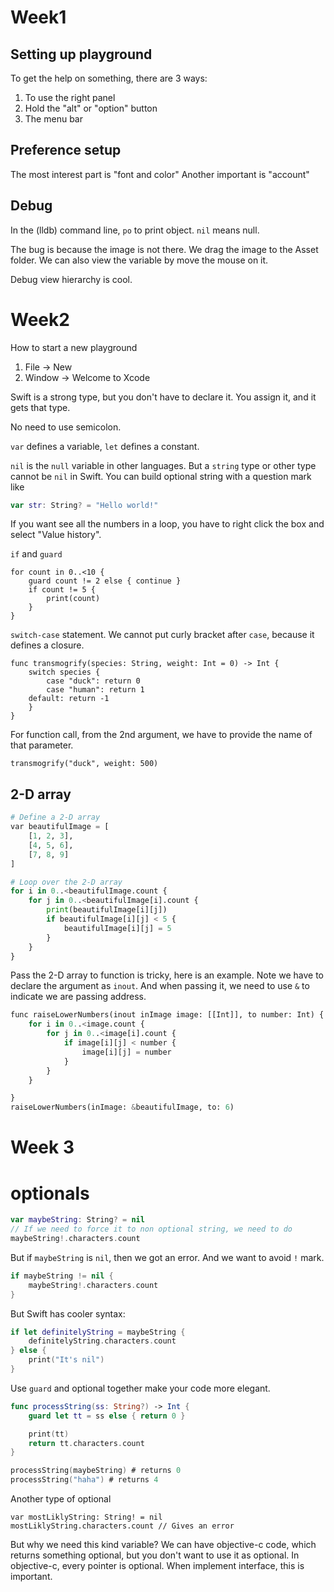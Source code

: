 # Week1

## Setting up playground

To get the help on something, there are 3 ways:

1. To use the right panel
2. Hold the "alt" or "option" button
3. The menu bar

## Preference setup

The most interest part is "font and color"
Another important is "account"

## Debug

In the (lldb) command line, `po` to print object.
`nil` means null.

The bug is because the image is not there. We drag the image to the Asset folder.
We can also view the variable by move the mouse on it.

Debug view hierarchy is cool.

# Week2

How to start a new playground
1. File -> New
2. Window -> Welcome to Xcode

Swift is a strong type, but you don't have to declare it. You assign it, and it
gets that type.

No need to use semicolon.

`var` defines a variable, `let` defines a constant.

`nil` is the `null` variable in other languages. But a `string` type or other type
cannot be `nil` in Swift. You can build optional string with a question mark like
```swift
var str: String? = "Hello world!"
```

If you want see all the numbers in a loop, you have to right click the box and select "Value history".

`if` and `guard`
```
for count in 0..<10 {
    guard count != 2 else { continue }
    if count != 5 {
        print(count)
    }
}
```

`switch-case` statement. We cannot put curly bracket after `case`, because it defines a closure.
```
func transmogrify(species: String, weight: Int = 0) -> Int {
    switch species {
        case "duck": return 0
        case "human": return 1
    default: return -1
    }
}
```

For function call, from the 2nd argument, we have to provide the name of that parameter.
```
transmogrify("duck", weight: 500)
```

## 2-D array

```python
# Define a 2-D array
var beautifulImage = [
    [1, 2, 3],
    [4, 5, 6],
    [7, 8, 9]
]

# Loop over the 2-D array
for i in 0..<beautifulImage.count {
    for j in 0..<beautifulImage[i].count {
        print(beautifulImage[i][j])
        if beautifulImage[i][j] < 5 {
            beautifulImage[i][j] = 5
        }
    }
}

```

Pass the 2-D array to function is tricky, here is an example. Note we have to
declare the argument as `inout`. And when passing it, we need to use `&` to
indicate we are passing address.

```python
func raiseLowerNumbers(inout inImage image: [[Int]], to number: Int) {
    for i in 0..<image.count {
        for j in 0..<image[i].count {
            if image[i][j] < number {
                image[i][j] = number
            }
        }
    }

}
raiseLowerNumbers(inImage: &beautifulImage, to: 6)
```

# Week 3

# optionals

```swift
var maybeString: String? = nil
// If we need to force it to non optional string, we need to do
maybeString!.characters.count
```

But if `maybeString` is `nil`, then we got an error.
And we want to avoid `!` mark.
```swift
if maybeString != nil {
    maybeString!.characters.count
}
```

But Swift has cooler syntax:

```swift
if let definitelyString = maybeString {
    definitelyString.characters.count
} else {
    print("It's nil")
}
```

Use `guard` and optional together make your code more elegant.

```swift
func processString(ss: String?) -> Int {
    guard let tt = ss else { return 0 }

    print(tt)
    return tt.characters.count
}

processString(maybeString) # returns 0
processString("haha") # returns 4
```

Another type of optional

```
var mostLiklyString: String! = nil
mostLiklyString.characters.count // Gives an error
```
But why we need this kind variable? We can have objective-c code, which returns
something optional, but you don't want to use it as optional.
In objective-c, every pointer is optional. When implement interface, this is
important.
